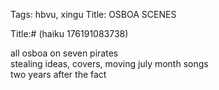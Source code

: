 Tags: hbvu, xingu
Title: OSBOA SCENES
  
Title:# (haiku 176191083738)   
  
all osboa on seven pirates  
stealing ideas, covers, moving july month songs  
two years after the fact  
